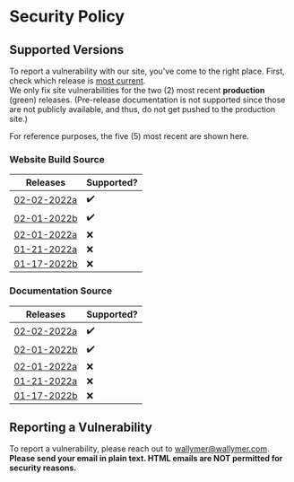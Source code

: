 # Security Policy

## Supported Versions
To report a vulnerability with our site, you've come to the right place. First, check which release is [most current](https://github.com/Wallymer/unicorndocs/releases).  
We only fix site vulnerabilities for the two (2) most recent **production** (green) releases. (Pre-release documentation is not supported since those are not publicly available, and thus, do not get pushed to the production site.)  

For reference purposes, the five (5) most recent are shown here.

### Website Build Source
| Releases | Supported?          |
| -------- | ------------------ |
| [02-02-2022a](https://github.com/Wallymer/unicorndocs/tree/site-prod/02-02-2022a) | :heavy_check_mark: |
| [02-01-2022b](https://github.com/Wallymer/unicorndocs/tree/site-prod/02-01-2022b) | :heavy_check_mark: |
| [02-01-2022a](https://github.com/Wallymer/unicorndocs/tree/site-prod/02-01-2022a) | :x: |
| [01-21-2022a](https://github.com/Wallymer/unicorndocs/tree/site-prod/01-21-2022a) | :x: |
| [01-17-2022b](https://github.com/Wallymer/unicorndocs/tree/site-prod/01-17-2022b) | :x: |


### Documentation Source
| Releases | Supported?          |
| -------- | ------------------ |
| [02-02-2022a](https://github.com/Wallymer/unicorndocs/tree/prod/02-02-2022a) | :heavy_check_mark: |
| [02-01-2022b](https://github.com/Wallymer/unicorndocs/tree/prod/02-01-2022b) | :heavy_check_mark: |
| [02-01-2022a](https://github.com/Wallymer/unicorndocs/tree/prod/02-01-2022a) | :x: |
| [01-21-2022a](https://github.com/Wallymer/unicorndocs/tree/prod/01-21-2022a) | :x: |
| [01-17-2022b](https://github.com/Wallymer/unicorndocs/tree/prod/01-17-2022b) | :x: |

## Reporting a Vulnerability

To report a vulnerability, please reach out to [wallymer@wallymer.com](mailto:wallymer@wallymer.com). **Please send your email in plain text. HTML emails are NOT permitted for security reasons.**
